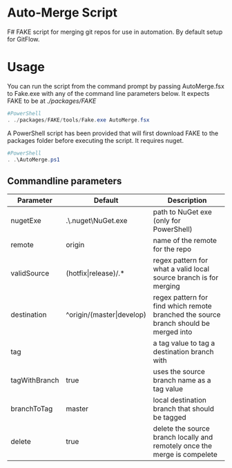 # Auto-Merge Script

F# FAKE script for merging git repos for use in automation. By default setup for GitFlow.

# Usage

You can run the script from the command prompt by passing AutoMerge.fsx to Fake.exe 
with any of the command line parameters below. It expects FAKE to be at *./packages/FAKE*

```PowerShell
#PowerShell
. ./packages/FAKE/tools/Fake.exe AutoMerge.fsx
```

A PowerShell script has been provided that will first download FAKE to the packages folder before 
executing the script. It requires nuget.
 
```PowerShell
#PowerShell
. .\AutoMerge.ps1
```

## Commandline parameters

| Parameter     | Default                  | Description |
| ------------- | ------------------------ | ----------- |
| nugetExe      | .\\.nuget\\NuGet.exe     | path to NuGet exe (only for PowerShell) |
| remote        | origin                   | name of the remote for the repo |
| validSource   | (hotfix\|release)/.*      | regex pattern for what a valid local source branch is for merging |
| destination   | ^origin/(master\|develop) | regex pattern for find which remote branched the source branch should be merged into |
| tag           |                          | a tag value to tag a destination branch with |
| tagWithBranch | true                     | uses the source branch name as a tag value |
| branchToTag   | master                   | local destination branch that should be tagged |
| delete        | true                     | delete the source branch locally and remotely once the merge is compelete |
